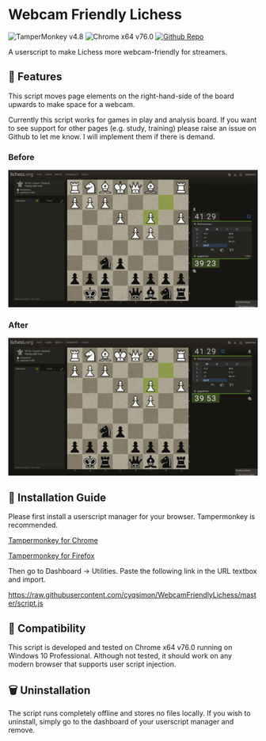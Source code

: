# Webcam Friendly Lichess
![TamperMonkey v4.8](https://img.shields.io/badge/tamperMonkey-v4.8-brightgreen.svg) ![Chrome x64 v76.0](https://img.shields.io/badge/chrome%20x64-v76.0-brightgreen.svg) [![Github Repo](https://img.shields.io/badge/Github%20Repo--lightgrey?style=social&logo=github)](https://github.com/cyqsimon/WebcamFriendlyLichess)

A userscript to make Lichess more webcam-friendly for streamers.

## 🛒 Features

This script moves page elements on the right-hand-side of the board upwards to make space for a webcam.

Currently this script works for games in play and analysis board. If you want to see support for other pages (e.g. study, training) please raise an issue on Github to let me know. I will implement them if there is demand.

### Before

![Before](https://raw.githubusercontent.com/cyqsimon/WebcamFriendlyLichess/master/screenshots/game-pre.png)

### After

![After](https://raw.githubusercontent.com/cyqsimon/WebcamFriendlyLichess/master/screenshots/game-post.png)

## 💽 Installation Guide

Please first install a userscript manager for your browser. Tampermonkey is recommended.

[Tampermonkey for Chrome](https://chrome.google.com/webstore/detail/tampermonkey/dhdgffkkebhmkfjojejmpbldmpobfkfo/)

[Tampermonkey for Firefox](https://addons.mozilla.org/en-GB/firefox/addon/tampermonkey/)

Then go to Dashboard -> Utilities. Paste the following link in the URL textbox and import.

https://raw.githubusercontent.com/cyqsimon/WebcamFriendlyLichess/master/script.js

## 🧩 Compatibility

This script is developed and tested on Chrome x64 v76.0 running on Windows 10 Professional. Although not tested, it should work on any modern browser that supports user script injection.

## 🗑 Uninstallation

The script runs completely offline and stores no files locally. If you wish to uninstall, simply go to the dashboard of your userscript manager and remove.
